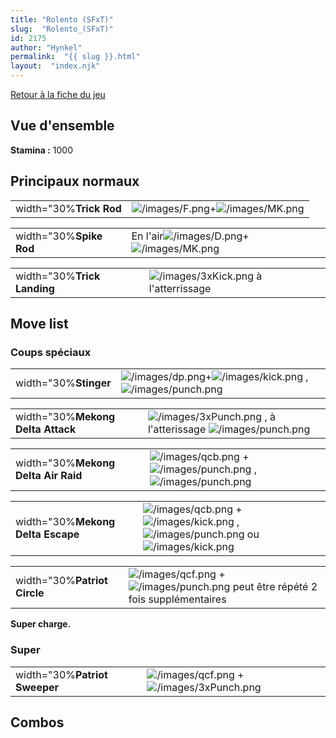 ```yaml
---
title: "Rolento (SFxT)"
slug:  "Rolento_(SFxT)"
id: 2175
author: "Hynkel"
permalink:  "{{ slug }}.html"
layout:  "index.njk"
---
```


[Retour à la fiche du jeu](Street_Fighter_x_Tekken "wikilink")

## Vue d'ensemble

**Stamina :** 1000

## Principaux normaux

|                         |                                                                         |
|-------------------------|-------------------------------------------------------------------------|
| width="30%**Trick Rod** | ![](/images/F.png "/images/F.png")+![](/images/MK.png "/images/MK.png") |

|                         |                                                                                 |
|-------------------------|---------------------------------------------------------------------------------|
| width="30%**Spike Rod** | En l'air![](/images/D.png "/images/D.png")+![](/images/MK.png "/images/MK.png") |

|                             |                                                               |
|-----------------------------|---------------------------------------------------------------|
| width="30%**Trick Landing** | ![](/images/3xKick.png "/images/3xKick.png") à l'atterrissage |

## Move list

### Coups spéciaux

|                       |                                                                                                                            |
|-----------------------|----------------------------------------------------------------------------------------------------------------------------|
| width="30%**Stinger** | ![](/images/dp.png "/images/dp.png")+![](/images/kick.png "/images/kick.png") , ![](/images/punch.png "/images/punch.png") |

|                                   |                                                                                                             |
|-----------------------------------|-------------------------------------------------------------------------------------------------------------|
| width="30%**Mekong Delta Attack** | ![](/images/3xPunch.png "/images/3xPunch.png") , à l'atterissage ![](/images/punch.png "/images/punch.png") |

|                                     |                                                                                                                                  |
|-------------------------------------|----------------------------------------------------------------------------------------------------------------------------------|
| width="30%**Mekong Delta Air Raid** | ![](/images/qcb.png "/images/qcb.png") + ![](/images/punch.png "/images/punch.png") , ![](/images/punch.png "/images/punch.png") |

|                                   |                                                                                                                                                                            |
|-----------------------------------|----------------------------------------------------------------------------------------------------------------------------------------------------------------------------|
| width="30%**Mekong Delta Escape** | ![](/images/qcb.png "/images/qcb.png") + ![](/images/kick.png "/images/kick.png") , ![](/images/punch.png "/images/punch.png") ou ![](/images/kick.png "/images/kick.png") |

|                              |                                                                                                                             |
|------------------------------|-----------------------------------------------------------------------------------------------------------------------------|
| width="30%**Patriot Circle** | ![](/images/qcf.png "/images/qcf.png") + ![](/images/punch.png "/images/punch.png") peut être répété 2 fois supplémentaires |

**Super charge.**

### Super

|                               |                                                                                         |
|-------------------------------|-----------------------------------------------------------------------------------------|
| width="30%**Patriot Sweeper** | ![](/images/qcf.png "/images/qcf.png") + ![](/images/3xPunch.png "/images/3xPunch.png") |

## Combos
